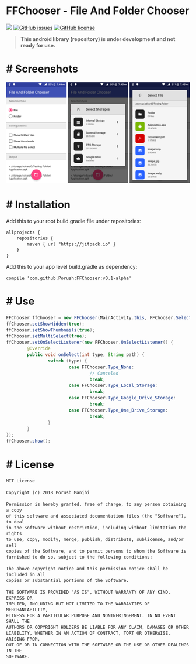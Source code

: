 # FFChooser - File And Folder Chooser
[![](https://img.shields.io/badge/jitpack-v0.1--alpha-brightgreen.svg?style=for-the-badge)](https://jitpack.io/#Porush/FFChooser) 
[![GitHub issues](https://img.shields.io/github/issues/Porush/FFChooser.svg?style=for-the-badge)](https://github.com/Porush/FFChooser/issues)
 [![GitHub license](https://img.shields.io/github/license/Porush/FFChooser.svg?style=for-the-badge)](https://github.com/Porush/FFChooser/blob/master/LICENSE)

> **This android library (repository) is under development and not ready for use.**

# # Screenshots
![screenshots](https://raw.githubusercontent.com/Porush/FFChooser/master/screenshots/screenshots.png "screenshots")

<!---
# Video
[![Video 1](http://img.youtube.com/vi/DYfP-UIKxH0/0.jpg)](http://www.youtube.com/watch?v=DYfP-UIKxH0)
--->

# # Installation
Add this to your root build.gradle file under repositories:

```Gradle
allprojects {
	repositories {
		maven { url "https://jitpack.io" }
	}
}
```

Add this to your app level build.gradle as dependency:
```Gradle
compile 'com.github.Porush:FFChooser:v0.1-alpha'
```

# # Use
```Java
FFChooser ffChooser = new FFChooser(MainActivity.this, FFChooser.Select_Type_File);
ffChooser.setShowHidden(true);
ffChooser.setShowThumbnails(true);
ffChooser.setMultiSelect(true);
ffChooser.setOnSelectListener(new FFChooser.OnSelectListener() {
        @Override
        public void onSelect(int type, String path) {
                switch (type) {
                        case FFChooser.Type_None:
                                // Canceled
                                break;
                        case FFChooser.Type_Local_Storage:
                                break;
                        case FFChooser.Type_Google_Drive_Storage:
                                break;
                        case FFChooser.Type_One_Drive_Storage:
                                break;
                }
        }
});
ffChooser.show();
```

# # License
```
MIT License

Copyright (c) 2018 Porush Manjhi

Permission is hereby granted, free of charge, to any person obtaining a copy
of this software and associated documentation files (the "Software"), to deal
in the Software without restriction, including without limitation the rights
to use, copy, modify, merge, publish, distribute, sublicense, and/or sell
copies of the Software, and to permit persons to whom the Software is
furnished to do so, subject to the following conditions:

The above copyright notice and this permission notice shall be included in all
copies or substantial portions of the Software.

THE SOFTWARE IS PROVIDED "AS IS", WITHOUT WARRANTY OF ANY KIND, EXPRESS OR
IMPLIED, INCLUDING BUT NOT LIMITED TO THE WARRANTIES OF MERCHANTABILITY,
FITNESS FOR A PARTICULAR PURPOSE AND NONINFRINGEMENT. IN NO EVENT SHALL THE
AUTHORS OR COPYRIGHT HOLDERS BE LIABLE FOR ANY CLAIM, DAMAGES OR OTHER
LIABILITY, WHETHER IN AN ACTION OF CONTRACT, TORT OR OTHERWISE, ARISING FROM,
OUT OF OR IN CONNECTION WITH THE SOFTWARE OR THE USE OR OTHER DEALINGS IN THE
SOFTWARE.
```
